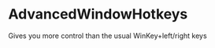 AdvancedWindowHotkeys
=====================

Gives you more control than the usual WinKey+left/right keys